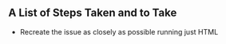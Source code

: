 ## A List of Steps Taken and to Take

- Recreate the issue as closely as possible running just HTML 

